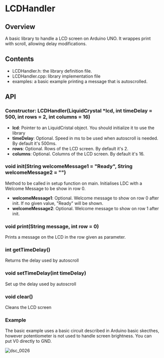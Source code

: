 # LCDHandler

## Overview

A basic library to handle a LCD screen on Arduino UNO.
It wrappes print with scroll, allowing delay modifications.

## Contents

- LCDHandler.h: the library definition file.
- LCDHandler.cpp: library implementation file
- examples: a basic example printing a message that is autoscrolled.

## API

### Constructor: LCDHandler(LiquidCrystal *lcd, int timeDelay = 500, int rows = 2, int columns = 16)

* **lcd**: Pointer to an LiquidCristal object. You should initialize it to use the library
* **timeDelay**: Optional. Speed in ms to be used when autoscroll is needed. By default it's 500ms.
* **rows**: Optional. Rows of the LCD screen. By default it's 2.
* **columns**: Optional. Columns of the LCD screen. By default it's 16.

### void  init(String welcomeMessage1 = "Ready", String welcomeMessage2 = "")

Method to be called in setup function on main. Initialises LDC with a Welcome Message to be show in row 0.

* **welcomeMessage1**: Optional. Welcome message to show on row 0 after init. If no given value, "Ready" will be shown.
* **welcomeMessage2**: Optional. Welcome message to show on row 1 after init.

### void  print(String message, int row = 0)

Prints a message on the LCD in the row given as parameter.

### int   getTimeDelay()

Returns the delay used by autoscroll

### void  setTimeDelay(int timeDelay)

Set up the delay used by autoscroll

### void  clear()

Cleans the LCD screen

### Example

The basic example uses a basic circuit described in Arduino basic skecthes, however potentiometer is not used to handle screen brightness. You can put V0 directly to GND.

![dsc_0026](https://cloud.githubusercontent.com/assets/7602475/13202263/ace65e5a-d894-11e5-9a60-2ce5055e684c.JPG)